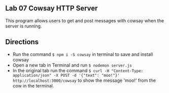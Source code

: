 ## Lab 07 Cowsay HTTP Server
  This program allows users to get and post messages with cowsay when the server is running.

## Directions
* Run the command `$ npm i -S cowsay` in terminal to save and install cowsay
* Open a new tab in Terminal and run `$ nodemon server.js`
* In the original tab run the command `$ curl -H "Content-Type: application/json" -X POST -d '{"text": "moo!"}' http://localhost:3000/cowsay` to show the message 'moo!' from the cow in the terminal.
